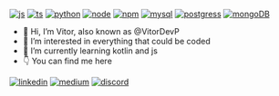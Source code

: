[![js](https://img.shields.io/badge/JavaScript-F7DF1E?style=for-the-badge&logo=javascript&logoColor=black)]()
[![ts](https://img.shields.io/badge/TypeScript-007ACC?style=for-the-badge&logo=typescript&logoColor=white)]()
[![python](	https://img.shields.io/badge/Python-14354C?style=for-the-badge&logo=python&logoColor=white)]()
[![node](https://img.shields.io/badge/Node.js-43853D?style=for-the-badge&logo=node.js&logoColor=white)]()
[![npm](https://img.shields.io/badge/npm-CB3837?style=for-the-badge&logo=npm&logoColor=white)]()
[![mysql](https://img.shields.io/badge/MySQL-00000F?style=for-the-badge&logo=mysql&logoColor=white)]()
[![postgress](https://img.shields.io/badge/PostgreSQL-316192?style=for-the-badge&logo=postgresql&logoColor=white)]()
[![mongoDB](https://img.shields.io/badge/MongoDB-4EA94B?style=for-the-badge&logo=mongodb&logoColor=white)]()
<!---[![kotlin](https://img.shields.io/badge/Kotlin-0095D5?&style=for-the-badge&logo=kotlin&logoColor=white)]()--->

- 👋 Hi, I’m Vitor, also known as @VitorDevP
- 👀 I’m interested in everything that could be coded
- 🌱 I’m currently learning kotlin and js
- :point_down: You can find me here

[![linkedin](https://img.shields.io/badge/LinkedIn-0077B5?style=for-the-badge&logo=linkedin&logoColor=white)](https://www.linkedin.com/in/vitor-henrique-dev/)
[![medium](https://img.shields.io/badge/Medium-12100E?style=for-the-badge&logo=medium&logoColor=white)](https://vrodrigueskode.medium.com/)
[![discord](https://img.shields.io/discord/836777825440497695)](https://vrodrigueskode.medium.com/)

<!---
VitorDevP/VitorDevP is a ✨ special ✨ repository because its `README.md` (this file) appears on your GitHub profile.
You can click the Preview link to take a look at your changes.
- 📫 How to reach me - send a request on github
--->
